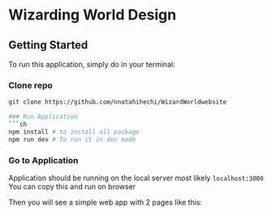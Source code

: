 # Wizarding World Design

## Getting Started

To run this application, simply do in your terminal:

### Clone repo
```sh
git clone https://github.com/nnatahihechi/WizardWorldwebsite

### Run Application
```sh
npm install # to install all package
npm run dev # To run it in dev mode
```

### Go to Application
Application should be running on the local server most likely `localhost:3000`
You can copy this and run on browser

Then you will see a simple web app with 2 pages like this:
